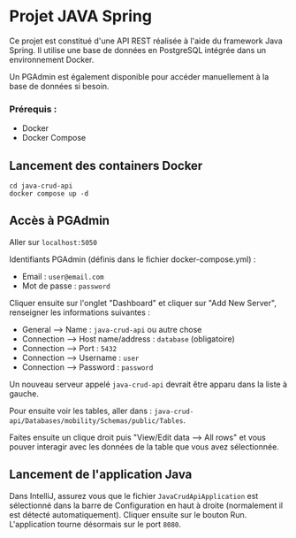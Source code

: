 # Projet JAVA Spring

Ce projet est constitué d'une API REST réalisée à l'aide du framework Java Spring.
Il utilise une base de données en PostgreSQL intégrée dans un environnement Docker.

Un PGAdmin est également disponible pour accéder manuellement à la base de données si besoin.

### Prérequis :
- Docker
- Docker Compose

## Lancement des containers Docker

```shell
cd java-crud-api
docker compose up -d
```

## Accès à PGAdmin

Aller sur `localhost:5050`

Identifiants PGAdmin (définis dans le fichier docker-compose.yml) :
- Email : `user@email.com`
- Mot de passe : `password`

Cliquer ensuite sur l'onglet "Dashboard" et cliquer sur "Add New Server", renseigner les informations suivantes :
- General --> Name : `java-crud-api` ou autre chose
- Connection --> Host name/address : `database` (obligatoire)
- Connection --> Port : `5432`
- Connection --> Username : `user`
- Connection --> Password : `password`

Un nouveau serveur appelé `java-crud-api` devrait être apparu dans la liste à gauche.

Pour ensuite voir les tables, aller dans : `java-crud-api/Databases/mobility/Schemas/public/Tables`.

Faites ensuite un clique droit puis "View/Edit data --> All rows" et vous pouver interagir avec les données de la table que vous avez sélectionnée.

## Lancement de l'application Java

Dans IntelliJ, assurez vous que le fichier `JavaCrudApiApplication`
est sélectionné dans la barre de Configuration en haut à droite (normalement il est détecté automatiquement).
Cliquer ensuite sur le bouton Run.
L'application tourne désormais sur le port `8080`.